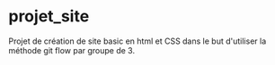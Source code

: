 # projet_site

Projet de création de site basic en html et CSS dans le but d'utiliser la méthode git flow par groupe de 3. 

